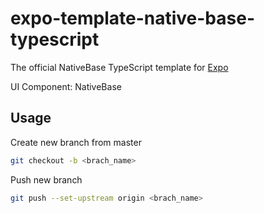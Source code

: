 # expo-template-native-base-typescript

The official NativeBase TypeScript template for [Expo](https://docs.expo.io/)

UI Component: NativeBase

## Usage

Create new branch from master

```sh
git checkout -b <brach_name>
```

Push new branch

```sh
git push --set-upstream origin <brach_name>
```
